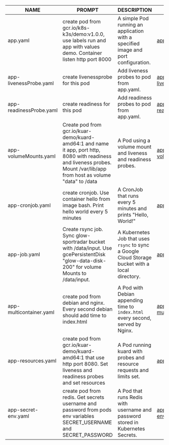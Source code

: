 | NAME              | PROMPT               | DESCRIPTION                     | EXAMPLE                         |
|-------------------|----------------------|---------------------------------|---------------------------------|
| app.yaml          | create pod from gcr.io/k8s-k3s/demo:v1.0.0, use labels run and app with values demo. Container listen http port 8000 | A simple Pod running an application with a specified image and port configuration. | [app.yaml](yaml/app.yaml) |
| app-livenessProbe.yaml | create livenessprobe for this pod | Add liveness probes to pod from app.yaml. | [app-livenessProbe.yaml](yaml/app-livenessProbe.yaml) |
| app-readinessProbe.yaml | create readiness for this pod | Add readiness probes to pod from app.yaml. | [app-readinessProbe.yaml](yaml/app-readinessProbe.yaml) |
| app-volumeMounts.yaml | Create pod from gcr.io/kuar-demo/kuard-amd64:1 and name it app, port http, 8080 with readiness and liveness probes. Mount /var/lib/app from host as volume "data" to /data | A Pod using a volume mount and liveness and readiness probes. | [app-volumeMounts.yaml](yaml/app-volumeMounts.yaml) |
| app-cronjob.yaml | create cronjob. Use container hello from image bash. Print hello world every 5 minutes | A CronJob that runs every 5 minutes and prints "Hello, World!" | [app-cronjob.yaml](yaml/app-cronjob.yaml) |
| app-job.yaml      | Create rsync job. Sync glow-sportradar bucket with /data/input. Use gcePersistentDisk "glow-data-disk-200" for volume Mounts to /data/input. | A Kubernetes Job that uses `rsync` to sync a Google Cloud Storage bucket with a local directory. | [app-job.yaml](yaml/app-job.yaml) |
| app-multicontainer.yaml | create pod from debian and nginx. Every second debian should add time to index.html | A Pod with Debian appending time to `index.html` every second, served by Nginx. | [app-multicontainer.yaml](yaml/app-multicontainer.yaml) |
| app-resources.yaml    | create pod from gcr.io/kuar-demo/kuard-amd64:1 that use http port 8080. Set liveness and readiness probes and set resources | A Pod running kuard with probes and resource requests and limits set. | [app-resources.yaml](yaml/app-resources.yaml) |
| app-secret-env.yaml    | create pod from redis. Get secrets username and password from pods env variables SECRET_USERNAME and SECRET_PASSWORD | A Pod that runs Redis with username and password stored in Kubernetes Secrets. | [app-secret-env.yaml](yaml/app-secret-env.yaml) |
